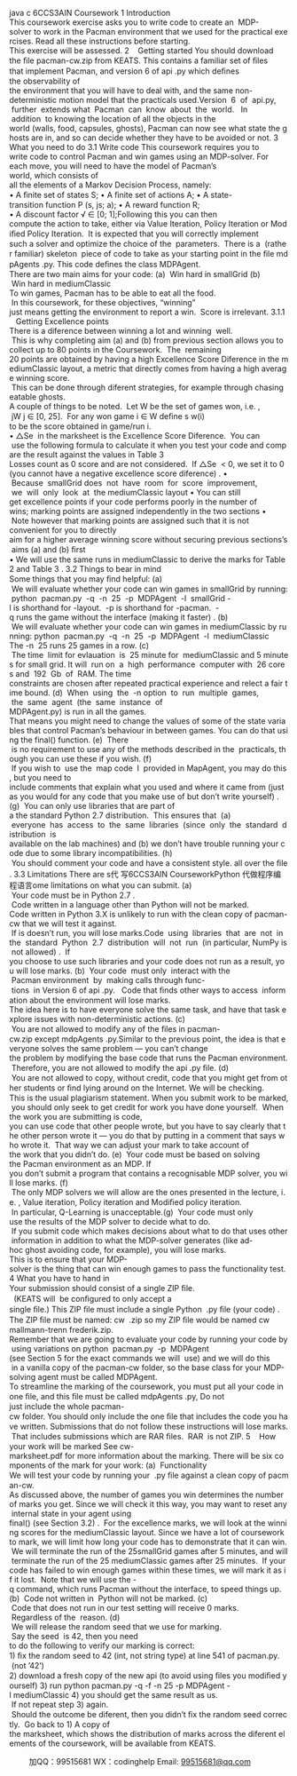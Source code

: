 java c
6CCS3AIN 
Coursework
1 Introduction 
This coursework exercise asks you to write code to create an  MDP-solver to work in the Pacman environment that we used for the practical exercises.
Read all these instructions before starting.
This exercise will be assessed.
2    Getting started You should download the ﬁle pacman-cw.zip from KEATS. This contains a familiar set of ﬁles that implement Pacman, and version 6 of api .py which deﬁnes the observability of the environment that you will have to deal with, and the same non-deterministic motion model that the practicals used.Version  6  of  api.py,  further  extends what  Pacman  can  know  about  the  world.   In  addition  to knowing the location of all the objects in the world (walls, food, capsules, ghosts), Pacman can now see what state the ghosts are in, and so can decide whether they have to be avoided or not.
3 What you need to do 
3.1 Write code This coursework requires you to write code to control Pacman and win games using an MDP-solver. For each move, you will need to have the model of Pacman’s world, which consists of all the elements of a Markov Decision Process, namely:
• A ﬁnite set of states S;
• A ﬁnite set of actions A;
• A state-transition function P (s, js; a);
• A reward function R;
• A discount factor √ ∈ [0; 1];Following this you can then compute the action to take, either via Value Iteration, Policy Iteration or Modiﬁed Policy Iteration.  It is expected that you will correctly implement such a solver and optimize the choice of the  parameters.  There is a  (rather familiar) skeleton  piece of code to take as your starting point in the ﬁle mdpAgents .py. This code deﬁnes the class MDPAgent.
There are two main aims for your code:
(a)  Win hard in smallGrid
(b)  Win hard in mediumClassic
To win games, Pacman has to be able to eat all the food.  In this coursework, for these objectives, “winning” just means getting the environment to report a win.  Score is irrelevant.
3.1.1    Getting Excellence points There is a diference between winning a lot and winning  well.  This is why completing aim (a) and (b) from previous section allows you to collect up to 80 points in the Coursework.  The  remaining 20 points are obtained by having a high Excellence Score Diference in the mediumClassic layout, a metric that directly comes from having a high average winning score.  This can be done through diferent strategies, for example through chasing eatable ghosts.
A couple of things to be noted.  Let W be the set of games won, i.e. ,  jW j ∈ [0, 25].  For any won game i ∈ W deﬁne s w(i) to be the score obtained in game/run i.
• △Se  in the marksheet is the Excellence Score Diference.  You can  use the following formula to calculate it when you test your code and compare the result against the values in Table 3
Losses count as 0 score and are not considered.  If △Se  < 0, we set it to 0 (you cannot have a negative excellence score diference) .
•  Because  smallGrid does  not  have  room  for  score  improvement,  we  will  only  look  at  the mediumClassic layout
• You can still get excellence points if your code performs poorly in the number of wins; marking points are assigned independently in the two sections
•  Note however that marking points are assigned such that it is not convenient for you to directly
aim for a higher average winning score without securing previous sections’s aims (a) and (b) ﬁrst
• We will use the same runs in mediumClassic to derive the marks for Table 2 and Table 3 .
3.2 Things to bear in mind 
Some things that you may ﬁnd helpful:
(a)  We will evaluate whether your code can win games in smallGrid by running: python  pacman.py  -q  -n  25  -p  MDPAgent  -l  smallGrid
-l is shorthand for -layout.  -p is shorthand for -pacman.  -q runs the game without the interface (making it faster) .
(b)  We will evaluate whether your code can win games in mediumClassic by running:
python  pacman.py  -q  -n  25  -p  MDPAgent  -l  mediumClassic
The -n  25 runs 25 games in a row.
(c)  The time  limit for evlauation  is  25 minute for  mediumClassic and 5 minutes for small grid. It will  run on  a  high  performance  computer with  26 cores and  192  Gb  of  RAM. The time constraints are chosen after repeated practical experience and relect a fair time bound.
(d)  When  using  the  -n option  to  run  multiple  games,  the  same  agent  (the  same  instance  of MDPAgent.py) is run in all the games.
That means you might need to change the values of some of the state variables that control Pacman’s behaviour in between games. You can do that using the final() function.
(e)  There  is no requirement to use any of the methods described in the  practicals, though you can use these if you wish.
(f)  If you wish to  use the  map code  I  provided in MapAgent, you may do this, but you need to include comments that explain what you used and where it came from (just as you would for any code that you make use of but don’t write yourself) .
(g)  You can only use libraries that are part of a the standard Python 2.7 distribution.  This ensures that  (a)  everyone  has  access  to  the  same  libraries  (since  only  the  standard  distribution  is available on the lab machines) and (b) we don’t have trouble running your code due to some library incompatibilities.
(h)  You should comment your code and have a consistent style. all over the ﬁle.
3.3 Limitations 
There are s代 写6CCS3AIN CourseworkPython
代做程序编程语言ome limitations on what you can submit.
(a)  Your code must be in Python 2.7 .  Code written in a language other than Python will not be marked.
Code written in Python 3.X is unlikely to run with the clean copy of pacman-cw that we will test it against.  If is doesn’t run, you will lose marks.Code  using  libraries  that  are  not  in  the  standard  Python  2.7  distribution  will  not  run  (in particular, NumPy is not allowed) .  If you choose to use such libraries and your code does not run as a result, you will lose marks.
(b)  Your code  must only  interact with the  Pacman environment  by  making calls through func- tions  in Version 6 of api .py.   Code that ﬁnds other ways to access  information about the environment will lose marks.
The idea here is to have everyone solve the same task, and have that task explore issues with non-deterministic actions.
(c)  You are not allowed to modify any of the ﬁles in pacman-cw.zip except mdpAgents .py.Similar to the previous point, the idea is that everyone solves the same problem — you can’t change the problem by modifying the base code that runs the Pacman environment.  Therefore, you are not allowed to modify the api .py ﬁle.
(d)  You are not allowed to copy, without credit, code that you might get from other students or ﬁnd lying around on the Internet. We will be checking.
This is the usual plagiarism statement. When you submit work to be marked, you should only seek to get credit for work you have done yourself.  When the work you are submitting is code, you can use code that other people wrote, but you have to say clearly that the other person wrote it — you do that by putting in a comment that says who wrote it.  That way we can adjust your mark to take account of the work that you didn’t do. 
(e)  Your code must be based on solving the Pacman environment as an MDP. If you don’t submit a program that contains a recognisable MDP solver, you will lose marks.
(f)  The only MDP solvers we will allow are the ones presented in the lecture, i.e. , Value iteration, Policy iteration and Modiﬁed policy iteration.  In particular, Q-Learning is unacceptable.(g)  Your code must only use the results of the MDP solver to decide what to do.  If you submit code which makes decisions about what to do that uses other information in addition to what the MDP-solver generates (like ad-hoc ghost avoiding code, for example), you will lose marks.
This is to ensure that your MDP-solver is the thing that can win enough games to pass the functionality test.
4 What you have to hand in 
Your submission should consist of a single ZIP ﬁle.   (KEATS will  be conﬁgured to only accept a single ﬁle.) This ZIP ﬁle must include a single Python  .py ﬁle (your code) .
The ZIP ﬁle must be named:
cw   .zip
so my ZIP ﬁle would be named cw mallmann-trenn frederik.zip.
Remember that we are going to evaluate your code by running your code by using variations on python  pacman.py  -p  MDPAgent
(see Section 5 for the exact commands we will  use) and we will do this  in a vanilla copy of the pacman-cw folder, so the base class for your MDP-solving agent must be called MDPAgent.
To streamline the marking of the coursework, you must put all your code in one ﬁle, and this ﬁle must be called mdpAgents .py,
Do not just include the whole pacman-cw folder. You should only include the one ﬁle that includes the code you have written.
Submissions that do not follow these instructions will lose marks.  That includes submissions which are RAR ﬁles.  RAR  is not ZIP.
5    How your work will be marked 
See cw-marksheet.pdf for more information about the marking. There will be six components of the mark for your work:
(a)  Functionality
We will test your code by running your  .py ﬁle against a clean copy of pacman-cw.
As discussed above, the number of games you win determines the number of marks you get. Since we will check it this way, you may want to reset any internal state in your agent using final() (see Section 3.2) .  For the excellence marks, we will look at the winning scores for the mediumClassic layout. Since we have a lot of coursework to mark, we will limit how long your code has to demonstrate that it can win.  We will terminate the run of the 25smallGrid games after 5 minutes, and will terminate the run of the 25 mediumClassic games after 25 minutes.  If your code has failed to win enough games within these times, we will mark it as if it lost.  Note that we will use the -q command, which runs Pacman without the interface, to speed things up.
(b)  Code not written in  Python will not be marked.
(c)  Code that does not run in our test setting will receive 0 marks.  Regardless of the  reason.
(d)  We will release the random seed that we use for marking.  Say the seed  is 42, then you need to do the following to verify our marking is correct:
1) ﬁx the random seed to 42 (int, not string type) at line 541 of pacman.py.  (not ’42’)
2) download a fresh copy of the new api (to avoid using ﬁles you modiﬁed yourself)
3) run python pacman.py -q -f -n 25 -p MDPAgent -l mediumClassic
4) you should get the same result as us.  If not repeat step 3) again.  Should the outcome be diferent, then you didn’t ﬁx the random seed correctly.  Go back to 1)
A copy of the marksheet, which shows the distribution of marks across the diferent elements of the coursework, will be available from KEATS.







         
加QQ：99515681  WX：codinghelp  Email: 99515681@qq.com
